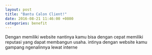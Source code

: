 ```yaml
---
layout: post
title: "Bantu Calon Client!"
date: 2016-08-21 11:46:00 +0800
categories: benefit
---
```



Dengan memiliki website nantinya kamu bisa dengan cepat memiliki reputasi yang dapat membangun usaha. intinya dengan website kamu gampang ngenalinnya lewat interne